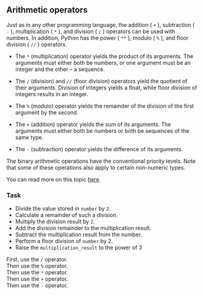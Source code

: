 ## Arithmetic operators

Just as in any other programming language, the addition ( `+` ), subtraction ( `-` ), 
multiplication ( `*` ), and division ( `/` ) operators can be used with numbers. In 
addition, Python has the power ( `**` ),  modulo ( `%` ), and floor division ( `//` ) operators.

- The `*` (multiplication) operator yields the product of its arguments. The arguments must 
either both be numbers, or one argument must be an integer and the other – a sequence.
  
- The `/` (division) and `//` (floor division) operators yield the quotient of their arguments. 
  Division of integers yields a float, while floor division of integers results in an integer.
  
- The `%` (modulo) operator yields the remainder of the division of the first argument by the second.

- The `+` (addition) operator yields the sum of its arguments. The arguments must either both 
  be numbers or both be sequences of the same type.
  
- The `-` (subtraction) operator yields the difference of its arguments.

The binary arithmetic operations have the conventional priority levels. Note that 
some of these operations also apply to certain non-numeric types.

You can read more on this topic <a href="https://docs.python.org/3/reference/expressions.html#binary-arithmetic-operations">here</a>.
### Task
 - Divide the value stored in `number` by `2`.
 - Calculate a remainder of such a division.
 - Multiply the division result by `2`.
 - Add the division remainder to the multiplication result.
 - Subtract the multiplication result from the number.
 - Perform a floor division of `number` by 2.
 - Raise the `multiplication_result` to the power of 3

<div class='hint'>First, use the <code>/</code> operator.</div>
<div class='hint'>Then use the <code>%</code> operator.</div>

<div class='hint'>Then use the <code>*</code> operator.</div>

<div class='hint'>Then use the <code>+</code> operator.</div>

<div class='hint'>Then use the <code>-</code> operator.</div>
